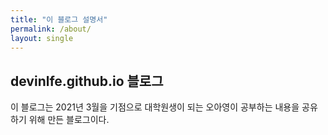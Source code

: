 ```yaml
---
title: "이 블로그 설명서"
permalink: /about/
layout: single
---
```


## devinlfe.github.io 블로그

이 블로그는 2021년 3월을 기점으로 대학원생이 되는 오아영이 공부하는 내용을 공유하기 위해 만든 블로그이다.
